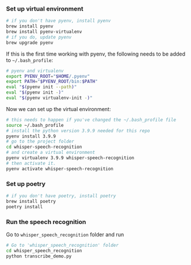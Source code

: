### Set up virtual environment
```bash
# if you don't have pyenv, install pyenv
brew install pyenv
brew install pyenv-virtualenv
# if you do, update pyenv
brew upgrade pyenv
```

If this is the first time working with pyenv, the following
needs to be added to `~/.bash_profile`:

```bash
# pyenv and virtualenv
export PYENV_ROOT="$HOME/.pyenv"
export PATH="$PYENV_ROOT/bin:$PATH"
eval "$(pyenv init --path)"
eval "$(pyenv init -)"
eval "$(pyenv virtualenv-init -)"
```

Now we can set up the virtual environment:

```bash
# this needs to happen if you've changed the ~/.bash_profile file
source ~/.bash_profile
# install the python version 3.9.9 needed for this repo
pyenv install 3.9.9
# go to the project folder
cd whisper-speech-recognition
# and create a virtual environment
pyenv virtualenv 3.9.9 whisper-speech-recognition
# then activate it.
pyenv activate whisper-speech-recognition
```

### Set up poetry
```bash
# if you don't have poetry, install poetry
brew install poetry
poetry install
```


### Run the speech recognition
Go to `whisper_speech_recognition` folder and run 
``` bash
# Go to 'whisper_speech_recognition' folder
cd whisper_speech_recognition
python transcribe_demo.py
```